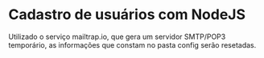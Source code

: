 # Cadastro de usuários com NodeJS

Utilizado o serviço mailtrap.io, que gera um servidor SMTP/POP3 temporário, as informações que constam no pasta config serão resetadas.
